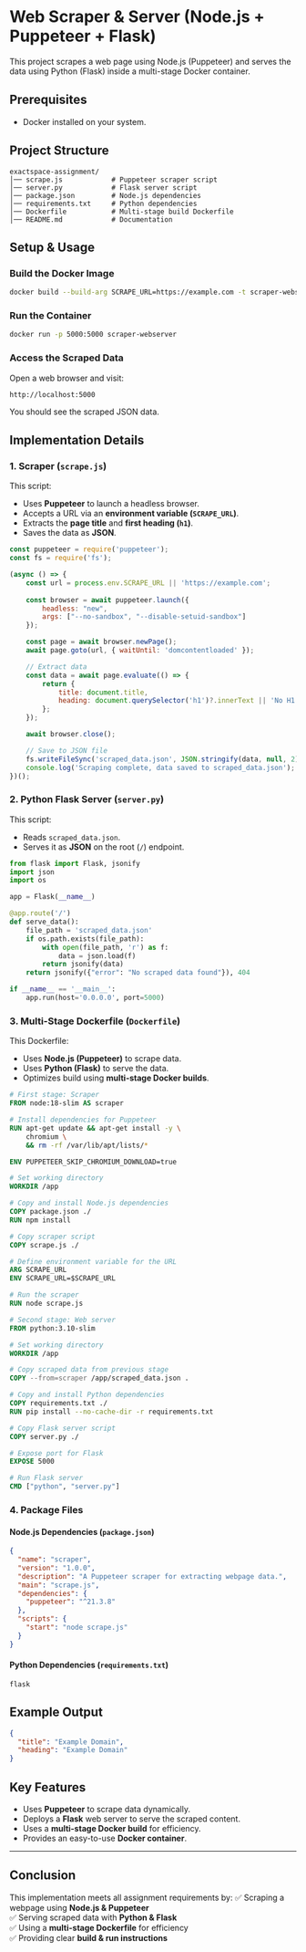 # Web Scraper & Server (Node.js + Puppeteer + Flask)

This project scrapes a web page using Node.js (Puppeteer) and serves the data using Python (Flask) inside a multi-stage Docker container.

## Prerequisites
- Docker installed on your system.

## Project Structure
```
exactspace-assignment/
│── scrape.js            # Puppeteer scraper script
│── server.py            # Flask server script
│── package.json         # Node.js dependencies
│── requirements.txt     # Python dependencies
│── Dockerfile           # Multi-stage build Dockerfile
│── README.md            # Documentation
```

## Setup & Usage

### **Build the Docker Image**
```sh
docker build --build-arg SCRAPE_URL=https://example.com -t scraper-webserver .
```

### **Run the Container**
```sh
docker run -p 5000:5000 scraper-webserver
```

### **Access the Scraped Data**
Open a web browser and visit:
```
http://localhost:5000
```

You should see the scraped JSON data.

## Implementation Details

### **1. Scraper (`scrape.js`)**
This script:
- Uses **Puppeteer** to launch a headless browser.
- Accepts a URL via an **environment variable (`SCRAPE_URL`)**.
- Extracts the **page title** and **first heading (`h1`)**.
- Saves the data as **JSON**.

```javascript
const puppeteer = require('puppeteer');
const fs = require('fs');

(async () => {
    const url = process.env.SCRAPE_URL || 'https://example.com';
    
    const browser = await puppeteer.launch({
        headless: "new",
        args: ["--no-sandbox", "--disable-setuid-sandbox"]
    });

    const page = await browser.newPage();
    await page.goto(url, { waitUntil: 'domcontentloaded' });

    // Extract data
    const data = await page.evaluate(() => {
        return {
            title: document.title,
            heading: document.querySelector('h1')?.innerText || 'No H1 found'
        };
    });

    await browser.close();

    // Save to JSON file
    fs.writeFileSync('scraped_data.json', JSON.stringify(data, null, 2));
    console.log('Scraping complete, data saved to scraped_data.json');
})();
```

### **2. Python Flask Server (`server.py`)**
This script:
- Reads `scraped_data.json`.
- Serves it as **JSON** on the root (`/`) endpoint.

```python
from flask import Flask, jsonify
import json
import os

app = Flask(__name__)

@app.route('/')
def serve_data():
    file_path = 'scraped_data.json'
    if os.path.exists(file_path):
        with open(file_path, 'r') as f:
            data = json.load(f)
        return jsonify(data)
    return jsonify({"error": "No scraped data found"}), 404

if __name__ == '__main__':
    app.run(host='0.0.0.0', port=5000)
```

### **3. Multi-Stage Dockerfile (`Dockerfile`)**
This Dockerfile:
- Uses **Node.js (Puppeteer)** to scrape data.
- Uses **Python (Flask)** to serve the data.
- Optimizes build using **multi-stage Docker builds**.

```dockerfile
# First stage: Scraper
FROM node:18-slim AS scraper

# Install dependencies for Puppeteer
RUN apt-get update && apt-get install -y \
    chromium \
    && rm -rf /var/lib/apt/lists/*

ENV PUPPETEER_SKIP_CHROMIUM_DOWNLOAD=true

# Set working directory
WORKDIR /app

# Copy and install Node.js dependencies
COPY package.json ./
RUN npm install

# Copy scraper script
COPY scrape.js ./

# Define environment variable for the URL
ARG SCRAPE_URL
ENV SCRAPE_URL=$SCRAPE_URL

# Run the scraper
RUN node scrape.js

# Second stage: Web server
FROM python:3.10-slim

# Set working directory
WORKDIR /app

# Copy scraped data from previous stage
COPY --from=scraper /app/scraped_data.json .

# Copy and install Python dependencies
COPY requirements.txt ./
RUN pip install --no-cache-dir -r requirements.txt

# Copy Flask server script
COPY server.py ./

# Expose port for Flask
EXPOSE 5000

# Run Flask server
CMD ["python", "server.py"]
```

### **4. Package Files**
#### **Node.js Dependencies (`package.json`)**
```json
{
  "name": "scraper",
  "version": "1.0.0",
  "description": "A Puppeteer scraper for extracting webpage data.",
  "main": "scrape.js",
  "dependencies": {
    "puppeteer": "^21.3.8"
  },
  "scripts": {
    "start": "node scrape.js"
  }
}
```

#### **Python Dependencies (`requirements.txt`)**
```
flask
```

## Example Output
```json
{
  "title": "Example Domain",
  "heading": "Example Domain"
}
```

## Key Features
- Uses **Puppeteer** to scrape data dynamically.
- Deploys a **Flask** web server to serve the scraped content.
- Uses a **multi-stage Docker build** for efficiency.
- Provides an easy-to-use **Docker container**.

---

## Conclusion
This implementation meets all assignment requirements by:
✅ Scraping a webpage using **Node.js & Puppeteer**  
✅ Serving scraped data with **Python & Flask**  
✅ Using a **multi-stage Dockerfile** for efficiency  
✅ Providing clear **build & run instructions**  



